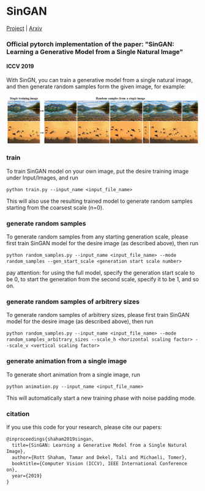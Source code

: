 # SinGAN
[Project](http://webee.technion.ac.il/people/tomermic/SinGAN/SinGAN.htm) | [Arxiv](https://arxiv.org/pdf/1905.01164.pdf) 
### Official pytorch implementation of the paper: "SinGAN: Learning a Generative Model from a Single Natural Image"
####  ICCV 2019

With SinGN, you can train a generative model from a single natural image, and then generate random samples form the given image, for example:

![](imgs/teaser.PNG)

<!--- 
// SinGAN can be also use to a line of image manipulation task, for example
 ![](imgs/manipulation.PNG)
 --->

###  train
To train SinGAN model on your own image, put the desire training image under Input/Images, and run

```
python train.py --input_name <input_file_name>
```

This will also use the resulting trained model to generate random samples starting from the coarsest scale (n=0).

###  generate random samples
To generate random samples from any starting generation scale, please first train SinGAN model for the desire image (as described above), then run 

```
python random_samples.py --input_name <input_file_name> --mode random_samples --gen_start_scale <generation start scale number>
```

pay attention: for using the full model, specify the generation start scale to be 0, to start the generation from the second scale, specify it to be 1, and so on. 

###  generate random samples of arbitrery sizes
To generate random samples of arbitrery sizes, please first train SinGAN model for the desire image (as described above), then run 

```
python random_samples.py --input_name <input_file_name> --mode random_samples_arbitrary_sizes --scale_h <horizontal scaling factor> --scale_v <vertical scaling factor>
```

###  generate animation from a single image

To generate short animation from a single image, run

```
python animation.py --input_name <input_file_name> 
```

This will automatically start a new training phase with noise padding mode.

### citation
If you use this code for your research, please cite our papers:

```
@inproceedings{shaham2019singan,
  title={SinGAN: Learning a Generative Model from a Single Natural Image},
  author={Rott Shaham, Tamar and Dekel, Tali and Michaeli, Tomer},
  booktitle={Computer Vision (ICCV), IEEE International Conference on},
  year={2019}
}
```

